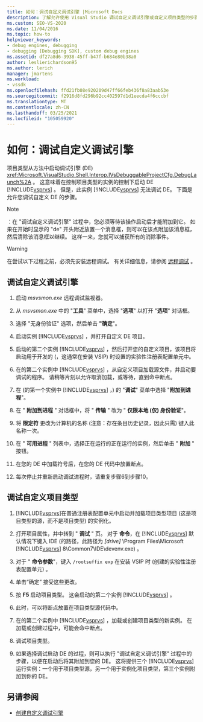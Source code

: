 ```yaml
---
title: 如何：调试自定义调试引擎 |Microsoft Docs
description: 了解允许使用 Visual Studio 调试自定义调试引擎或自定义项目类型的步骤。
ms.custom: SEO-VS-2020
ms.date: 11/04/2016
ms.topic: how-to
helpviewer_keywords:
- debug engines, debugging
- debugging [Debugging SDK], custom debug engines
ms.assetid: df27a8d6-3938-45ff-b47f-b684e80b38a0
author: leslierichardson95
ms.author: lerich
manager: jmartens
ms.workload:
- vssdk
ms.openlocfilehash: ffd21fb08e920209d47ff66feb436f8a83aab53e
ms.sourcegitcommit: f2916d8fd296b92cc402597d1d1eecda4f6cccbf
ms.translationtype: MT
ms.contentlocale: zh-CN
ms.lasthandoff: 03/25/2021
ms.locfileid: "105059920"
---
```

# <a name="how-to-debug-a-custom-debug-engine"></a>如何：调试自定义调试引擎
项目类型从方法中启动调试引擎 (DE) <xref:Microsoft.VisualStudio.Shell.Interop.IVsDebuggableProjectCfg.DebugLaunch%2A> 。 这意味着在控制项目类型的实例的控制下启动 DE [!INCLUDE[vsprvs](../../code-quality/includes/vsprvs_md.md)] 。 但是，此实例 [!INCLUDE[vsprvs](../../code-quality/includes/vsprvs_md.md)] 无法调试 DE。 下面是允许您调试自定义 DE 的步骤。

> [!NOTE]
> ：在 "调试自定义调试引擎" 过程中，您必须等待该操作启动后才能附加到它。 如果在开始时显示的 "de" 开头附近放置一个消息框，则可以在该点附加该消息框，然后清除该消息框以继续。 这样一来，您就可以捕获所有的消除事件。

> [!WARNING]
> 在尝试以下过程之前，必须先安装远程调试。 有关详细信息，请参阅 [远程调试](../../debugger/remote-debugging.md) 。

## <a name="debug-a-custom-debug-engine"></a>调试自定义调试引擎

1. 启动 *msvsmon.exe* 远程调试监视器。

2. 从 *msvsmon.exe* 中的 "**工具**" 菜单中，选择 "**选项**" 以打开 "**选项**" 对话框。

3. 选择 "无身份验证" 选项，然后单击 **"确定**"。

4. 启动实例 [!INCLUDE[vsprvs](../../code-quality/includes/vsprvs_md.md)] ，并打开自定义 DE 项目。

5. 启动的第二个实例 [!INCLUDE[vsprvs](../../code-quality/includes/vsprvs_md.md)] ，然后打开您的自定义项目，该项目将启动用于开发的 (，这通常在安装 VSIP) 时设置的实验性注册表配置单元中。

6. 在的第二个实例中 [!INCLUDE[vsprvs](../../code-quality/includes/vsprvs_md.md)] ，从自定义项目加载源文件，并启动要调试的程序。 请稍等片刻以允许取消加载，或等待，直到命中断点。

7. 在 (的第一个实例中 [!INCLUDE[vsprvs](../../code-quality/includes/vsprvs_md.md)] ，) 的 "**调试**" 菜单中选择 "**附加到进程**"。

8. 在 " **附加到进程** " 对话框中，将 " **传输** " 改为 " **仅限本地 (仅) 身份验证**"。

9. 将 **限定符** 更改为计算机的名称 (注意：存在条目历史记录，因此只需) 键入此名称一次。

10. 在 " **可用进程** " 列表中，选择正在运行的正在运行的实例，然后单击 " **附加** " 按钮。

11. 在您的 DE 中加载符号后，在您的 DE 代码中放置断点。

12. 每次停止并重新启动调试进程时，请重复步骤6到步骤10。

## <a name="debug-a-custom-project-type"></a>调试自定义项目类型

1. [!INCLUDE[vsprvs](../../code-quality/includes/vsprvs_md.md)]在普通注册表配置单元中启动并加载项目类型项目 (这是项目类型的源，而不是项目类型) 的实例化。

2. 打开项目属性，并中转到 " **调试** " 页。 对于 **命令**，在 [!INCLUDE[vsprvs](../../code-quality/includes/vsprvs_md.md)] 默认情况下键入 IDE (的路径，此路径为 *[drive]* \Program Files\Microsoft [!INCLUDE[vsprvs](../../code-quality/includes/vsprvs_md.md)] 8\Common7\IDE\devenv.exe) 。

3. 对于 " **命令参数**"，键入 `/rootsuffix exp` 在安装 VSIP 时 (创建的实验性注册表配置单元) 。

4. 单击“确定”  接受这些更改。

5. 按 **F5** 启动项目类型。 这会启动的第二个实例 [!INCLUDE[vsprvs](../../code-quality/includes/vsprvs_md.md)] 。

6. 此时，可以将断点放置在项目类型源代码中。

7. 在的第二个实例中 [!INCLUDE[vsprvs](../../code-quality/includes/vsprvs_md.md)] ，加载或创建项目类型的新实例。 在加载或创建过程中，可能会命中断点。

8. 调试项目类型。

9. 如果选择调试启动 DE 的过程，则可以执行 "调试自定义调试引擎" 过程中的步骤，以便在启动后将其附加到您的 DE。 这将提供三个 [!INCLUDE[vsprvs](../../code-quality/includes/vsprvs_md.md)] 运行实例：一个用于项目类型源，另一个用于实例化项目类型，第三个实例附加到你的 DE。

## <a name="see-also"></a>另请参阅
- [创建自定义调试引擎](../../extensibility/debugger/creating-a-custom-debug-engine.md)
